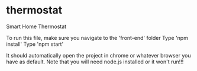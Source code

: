 # thermostat
Smart Home Thermostat

To run this file, make sure you navigate to the 'front-end' folder
Type 'npm install'
Type 'npm start'

It should automatically open the project in chrome or whatever browser you have as default.
Note that you will need node.js installed or it won't run!!!